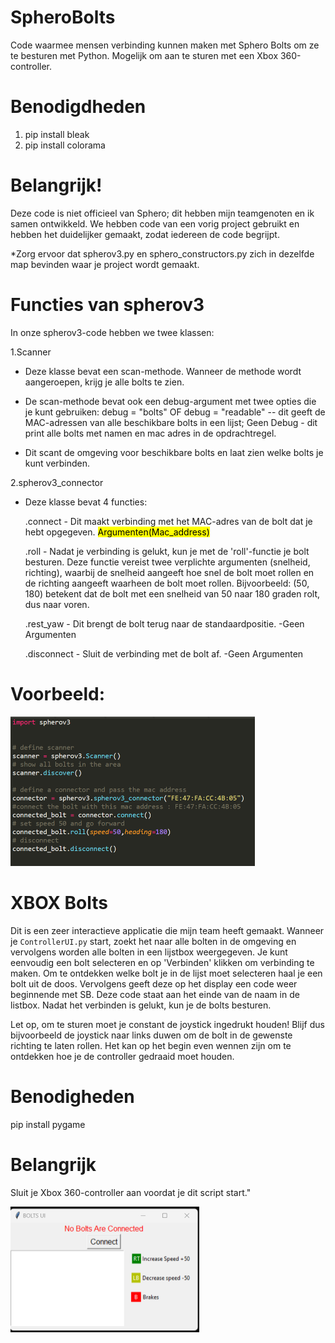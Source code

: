 # SpheroBolts
Code waarmee mensen verbinding kunnen maken met Sphero Bolts om ze te besturen met Python. Mogelijk om aan te sturen met een Xbox 360-controller.

# Benodigdheden
1. pip install bleak
2. pip install colorama

# Belangrijk!
Deze code is niet officieel van Sphero; dit hebben mijn teamgenoten en ik samen ontwikkeld.
We hebben code van een vorig project gebruikt en hebben het duidelijker gemaakt, zodat iedereen de code begrijpt.

*Zorg ervoor dat spherov3.py en sphero_constructors.py zich in dezelfde map bevinden waar je project wordt gemaakt.

# Functies van spherov3
In onze spherov3-code hebben we twee klassen:

1.Scanner
* Deze klasse bevat een scan-methode. Wanneer de methode wordt aangeroepen, krijg je alle bolts te zien.

* De scan-methode bevat ook een debug-argument met twee opties die je kunt gebruiken:
  debug = "bolts" OF debug = "readable" -- dit geeft de MAC-adressen van alle beschikbare bolts in een lijst;
  Geen Debug - dit print alle bolts met namen en mac adres in de opdrachtregel.
  
* Dit scant de omgeving voor beschikbare bolts en laat zien welke bolts je kunt verbinden.
  
2.spherov3_connector
* Deze klasse bevat 4 functies:
  
  .connect - Dit maakt verbinding met het MAC-adres van de bolt dat je hebt opgegeven. <mark>Argumenten(Mac_address)</mark>
  
  .roll - Nadat je verbinding is gelukt, kun je met de 'roll'-functie je bolt besturen. Deze functie vereist twee verplichte argumenten (snelheid, richting), waarbij de snelheid aangeeft hoe snel de bolt moet rollen en de richting aangeeft waarheen de bolt moet rollen. Bijvoorbeeld: (50, 180) betekent dat de bolt met een snelheid van 50 naar 180 graden rolt, dus naar voren.

  .rest_yaw - Dit brengt de bolt terug naar de standaardpositie. -Geen Argumenten

  .disconnect - Sluit de verbinding met de bolt af. -Geen Argumenten


# Voorbeeld:
<img width="391" alt="image" src="https://github.com/Research-Center-Data-Intelligence/Sphero-Swarm-Demonstrator/blob/main/Images/example.png">

# XBOX Bolts
Dit is een zeer interactieve applicatie die mijn team heeft gemaakt. Wanneer je `ControllerUI.py` start, zoekt het naar alle bolten in de omgeving en vervolgens worden alle bolten in een lijstbox weergegeven. Je kunt eenvoudig een bolt selecteren en op 'Verbinden' klikken om verbinding te maken. Om te ontdekken welke bolt je in de lijst moet selecteren haal je een bolt uit de doos. Vervolgens geeft deze op het display een code weer beginnende met SB. Deze code staat aan het einde van de naam in de listbox. Nadat het verbinden is gelukt, kun je de bolts besturen.

Let op, om te sturen moet je constant de joystick ingedrukt houden! Blijf dus bijvoorbeeld de joystick naar links duwen om de bolt in de gewenste richting te laten rollen. Het kan op het begin even wennen zijn om te ontdekken hoe je de controller gedraaid moet houden.

# Benodigheden
  pip install pygame

# Belangrijk
  Sluit je Xbox 360-controller aan voordat je dit script start."
  

<img width="302" alt="image" src="https://github.com/Research-Center-Data-Intelligence/Sphero-Swarm-Demonstrator/blob/main/Images/xbox_ui.png">

     







